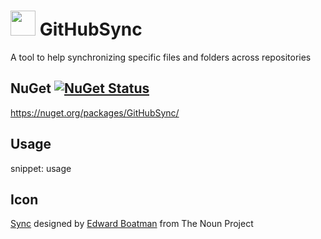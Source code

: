 # <img src="https://raw.github.com/SimonCropp/CaptureSnippet/master/src/icon.png" height="40px"> GitHubSync

A tool to help synchronizing specific files and folders across repositories


## NuGet [![NuGet Status](http://img.shields.io/nuget/v/GitHubSync.svg?longCache=true&style=flat)](https://www.nuget.org/packages/GitHubSync/)

https://nuget.org/packages/GitHubSync/


## Usage

snippet: usage


## Icon

<a href="http://thenounproject.com/term/sync/290/">Sync</a> designed by <a href="http://www.thenounproject.com/edward">Edward Boatman</a> from The Noun Project